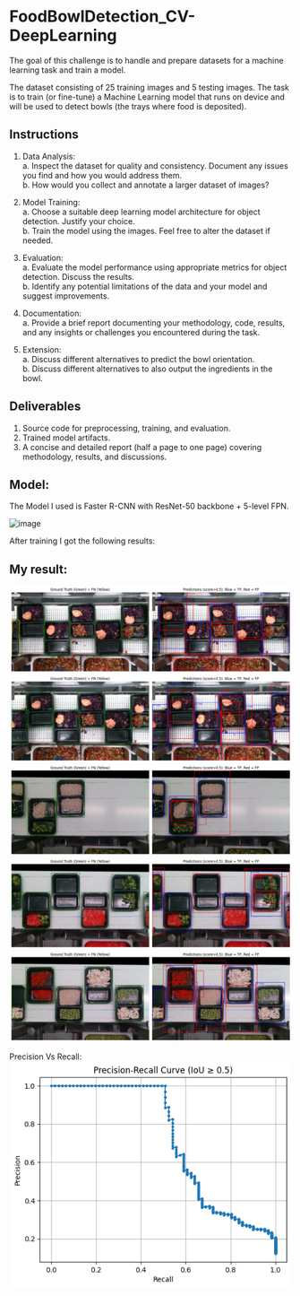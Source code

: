 # FoodBowlDetection_CV-DeepLearning

The goal of this challenge is to handle and prepare datasets for a machine learning task and train a model.

The dataset consisting of 25 training images and 5 testing images. The task is to train (or fine-tune) a Machine Learning model that runs on device and will be used to detect bowls (the trays where food is deposited).

## Instructions
1. Data Analysis: <br />
a. Inspect the dataset for quality and consistency. Document any issues you find and how you would address them. <br />
b. How would you collect and annotate a larger dataset of images? <br />

2. Model Training: <br />
a. Choose a suitable deep learning model architecture for object detection. Justify your choice.<br />
b. Train the model using the images. Feel free to alter the dataset if needed.<br />

3. Evaluation: <br />
a. Evaluate the model performance using appropriate metrics for object detection. Discuss the results. <br />
b. Identify any potential limitations of the data and your model and suggest improvements. <br />

4. Documentation: <br />
a. Provide a brief report documenting your methodology, code, results, and any insights or challenges you encountered during the task.<br />

5. Extension: <br />
a. Discuss different alternatives to predict the bowl orientation. <br />
b. Discuss different alternatives to also output the ingredients in the bowl. <br />

## Deliverables
1. Source code for preprocessing, training, and evaluation. <br />
2. Trained model artifacts. <br />
3. A concise and detailed report (half a page to one page) covering methodology, results, and discussions. <br />


## Model:

The Model I used is Faster R-CNN with ResNet-50 backbone + 5-level FPN.


![image](https://github.com/user-attachments/assets/aba8e44b-421e-4e5e-971c-b26a5d6b10f5)


After training I got the following results: 


## My result:
![1](https://github.com/nagarjunvinukonda/FoodBowlDetection_CV-DeepLearning/blob/main/result%20images/1.png) <br />
![2](https://github.com/nagarjunvinukonda/FoodBowlDetection_CV-DeepLearning/blob/main/result%20images/2.png) <br />
![3](https://github.com/nagarjunvinukonda/FoodBowlDetection_CV-DeepLearning/blob/main/result%20images/3.png) <br />
![4](https://github.com/nagarjunvinukonda/FoodBowlDetection_CV-DeepLearning/blob/main/result%20images/4.png) <br />
![5](https://github.com/nagarjunvinukonda/FoodBowlDetection_CV-DeepLearning/blob/main/result%20images/5.png) <br />

Precision Vs Recall: <br />
![Precision Vs Recall](https://github.com/nagarjunvinukonda/FoodBowlDetection_CV-DeepLearning/blob/main/result%20images/PVR.png) <br />


